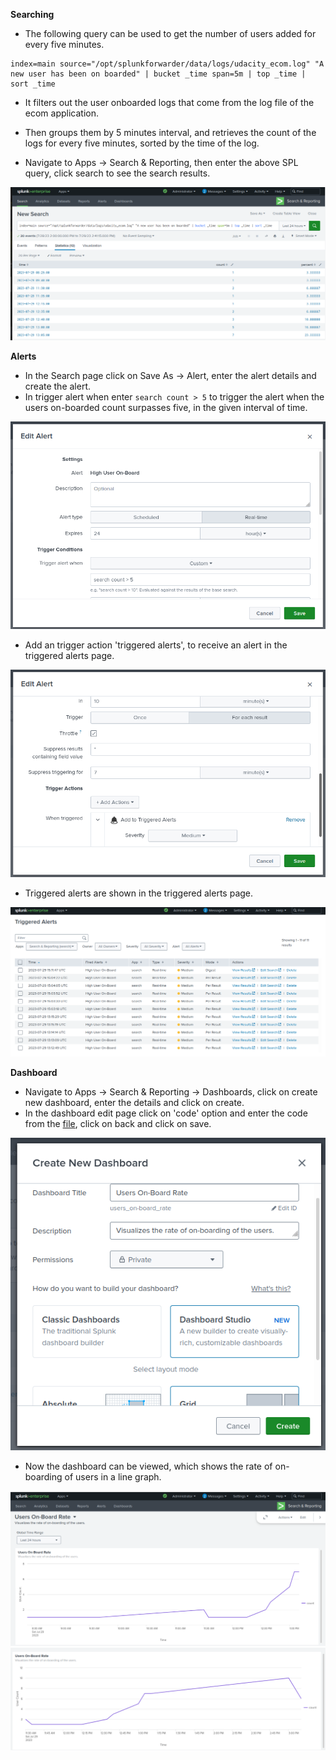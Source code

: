 **Searching**
- The following query can be used to get the number of users added for every five minutes.
```
index=main source="/opt/splunkforwarder/data/logs/udacity_ecom.log" "A new user has been on boarded" | bucket _time span=5m | top _time | sort _time
```
- It filters out the user onboarded logs that come from the log file of the ecom application.
- Then groups them by 5 minutes interval, and retrieves the count of the logs for every five minutes, sorted by the time of the log.

- Navigate to Apps -> Search & Reporting, then enter the above SPL query, click search to see the search results.

![Search](images/splunk/splunk-search.png)

**Alerts**
- In the Search page click on Save As -> Alert, enter the alert details and create the alert.
- In trigger alert when enter `search count > 5` to trigger the alert when the users on-boarded count surpasses five, in the given interval of time.

![Creating Alert 1](images/splunk/splunk-create-alert-1.png)

- Add an trigger action 'triggered alerts', to receive an alert in the triggered alerts page.

![Creating Alert 2](images/splunk/splunk-create-alert-2.png)

- Triggered alerts are shown in the triggered alerts page.

![Triggered Alerts](images/splunk/splunk-triggered-alerts.png)

**Dashboard**
- Navigate to Apps -> Search & Reporting -> Dashboards, click on create new dashboard, enter the details and click on create.
- In the dashboard edit page click on 'code' option and enter the code from the [file](files/splunk/UserOnboardRateDashboardAlert.json), click on back and click on save.

![Create Dashboard](images/splunk/splunk-create-dashboard.png)

- Now the dashboard can be viewed, which shows the rate of on-boarding of users in a line graph.

![Dashboard 1](images/splunk/splunk-dashboard-1.png)
![Dashboard 2](images/splunk/splunk-dashboard-2.png)
